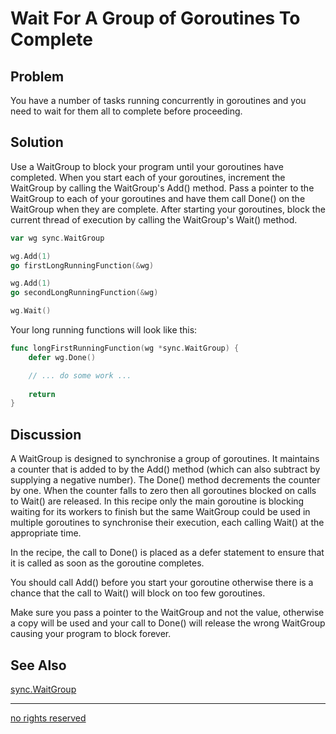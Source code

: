 # Wait For A Group of Goroutines To Complete

## Problem
You have a number of tasks running concurrently in goroutines and you need to wait for them all to complete before proceeding.

## Solution
Use a WaitGroup to block your program until your goroutines have completed. When you start each of your goroutines, increment the WaitGroup by calling the WaitGroup's Add() method. Pass a pointer to the WaitGroup to each of your goroutines and have them call Done() on the WaitGroup when they are complete. After starting your goroutines, block the current thread of execution by calling the WaitGroup's Wait() method.

```Go
var wg sync.WaitGroup

wg.Add(1)
go firstLongRunningFunction(&wg)

wg.Add(1)
go secondLongRunningFunction(&wg)

wg.Wait()
```

Your long running functions will look like this:

```Go
func longFirstRunningFunction(wg *sync.WaitGroup) {
    defer wg.Done()

    // ... do some work ...
    
    return
}
```

## Discussion
A WaitGroup is designed to synchronise a group of goroutines. It maintains a counter that is added to by the Add() method (which can also subtract by supplying a negative number). The Done() method decrements the counter by one. When the counter falls to zero then all goroutines blocked on calls to Wait() are released. In this recipe only the main goroutine is blocking waiting for its workers to finish but the same WaitGroup could be used in multiple goroutines to synchronise their execution, each calling Wait() at the appropriate time.

In the recipe, the call to Done() is placed as a defer statement to ensure that it is called as soon as the goroutine completes.

You should call Add() before you start your goroutine otherwise there is a chance that the call to Wait() will block on too few goroutines.

Make sure you pass a pointer to the WaitGroup and not the value, otherwise a copy will be used and your call to Done() will release the wrong WaitGroup causing your program to block forever.

## See Also

[sync.WaitGroup](http://golang.org/pkg/sync/#WaitGroup)

----
[no rights reserved](http://creativecommons.org/publicdomain/zero/1.0/)

